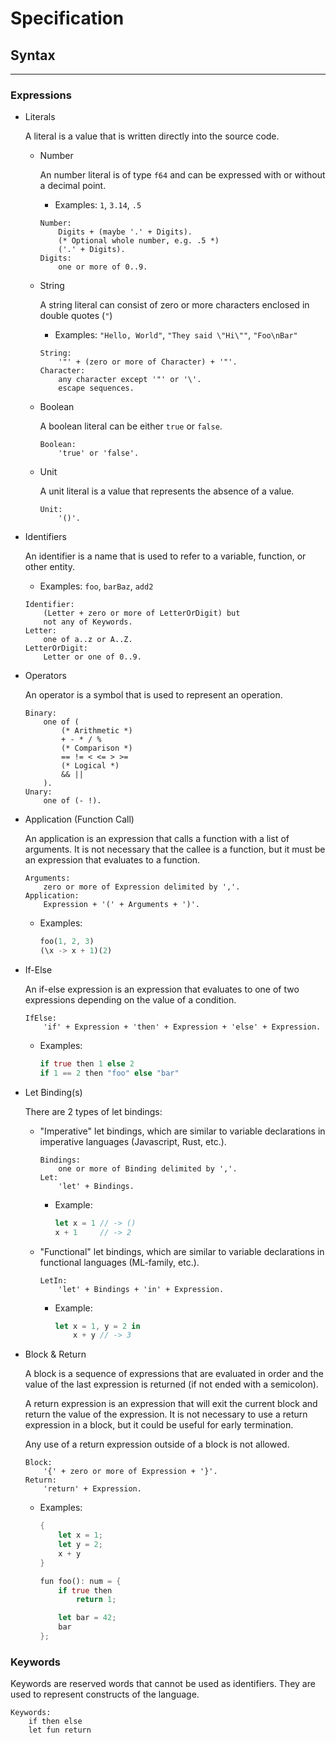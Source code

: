 # Specification

## Syntax

---

### Expressions

- Literals

    A literal is a value that is written directly
    into the source code.

    - Number

        An number literal is of type `f64` and can
        be expressed with or without a decimal point.
        - Examples: `1`, `3.14`, `.5`

        ```ebnf
        Number:
            Digits + (maybe '.' + Digits).
            (* Optional whole number, e.g. .5 *)
            ('.' + Digits).
        Digits:
            one or more of 0..9.
        ```

    - String

        A string literal can consist of zero or more
        characters enclosed in double quotes (`"`)
        - Examples: `"Hello, World"`,
                    `"They said \"Hi\""`,
                    `"Foo\nBar"`

        ```ebnf
        String:
            '"' + (zero or more of Character) + '"'.
        Character:
            any character except '"' or '\'.
            escape sequences.
        ```

    - Boolean

        A boolean literal can be either `true` or
        `false`.

        ```ebnf
        Boolean:
            'true' or 'false'.
        ```

    - Unit

        A unit literal is a value that represents
        the absence of a value.

        ```ebnf
        Unit:
            '()'.
        ```

- Identifiers

    An identifier is a name that is used to refer
    to a variable, function, or other entity.
    - Examples: `foo`, `barBaz`, `add2`

    ```ebnf
    Identifier:
        (Letter + zero or more of LetterOrDigit) but
        not any of Keywords.
    Letter:
        one of a..z or A..Z.
    LetterOrDigit:
        Letter or one of 0..9.
    ```

- Operators

    An operator is a symbol that is used to
    represent an operation.

    ```ebnf
    Binary:
        one of (
            (* Arithmetic *)
            + - * / %
            (* Comparison *)
            == != < <= > >=
            (* Logical *)
            && ||
        ).
    Unary:
        one of (- !).
    ```

- Application (Function Call)

    An application is an expression that calls a
    function with a list of arguments.
    It is not necessary that the callee is a
    function, but it must be an expression that
    evaluates to a function.

    ```ebnf
    Arguments:
        zero or more of Expression delimited by ','.
    Application:
        Expression + '(' + Arguments + ')'.
    ```

    - Examples:

        ```rust
        foo(1, 2, 3)
        (\x -> x + 1)(2)
        ```

- If-Else

    An if-else expression is an expression that
    evaluates to one of two expressions depending
    on the value of a condition.

    ```ebnf
    IfElse:
        'if' + Expression + 'then' + Expression + 'else' + Expression.
    ```

    - Examples:

        ```rust
        if true then 1 else 2
        if 1 == 2 then "foo" else "bar"
        ```

- Let Binding(s)

    There are 2 types of let bindings:
    - "Imperative" let bindings, which are
        similar to variable declarations in
        imperative languages (Javascript, Rust, etc.).

        ```ebnf
        Bindings:
            one or more of Binding delimited by ','.
        Let:
            'let' + Bindings.
        ```

        - Example:

          ```rust
          let x = 1 // -> ()
          x + 1     // -> 2
          ```

    - "Functional" let bindings, which are
        similar to variable declarations in
        functional languages (ML-family, etc.).

        ```ebnf
        LetIn:
            'let' + Bindings + 'in' + Expression.
        ```

        - Example:

            ```rust
            let x = 1, y = 2 in
                x + y // -> 3
            ```

- Block & Return

    A block is a sequence of expressions that are
    evaluated in order and the value of the last
    expression is returned (if not ended with a
    semicolon).

    A return expression is an expression that
    will exit the current block and return the
    value of the expression. It is not necessary
    to use a return expression in a block, but
    it could be useful for early termination.

    Any use of a return expression outside of a
    block is not allowed.

    ```ebnf
    Block:
        '{' + zero or more of Expression + '}'.
    Return:
        'return' + Expression.
    ```

    - Examples:

        ```rust
        {
            let x = 1;
            let y = 2;
            x + y
        }
        ```
        ```rust
        fun foo(): num = {
            if true then
                return 1;

            let bar = 42;
            bar
        };
        ```

### Keywords

Keywords are reserved words that cannot be
used as identifiers. They are used to
represent constructs of the language.

```ebnf
Keywords:
    if then else
    let fun return
```
